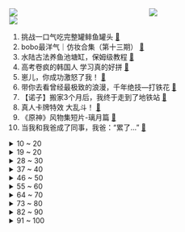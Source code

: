 <div >
	<a style="float:left;width:55%;" href = "https://github.com/anuraghazra/github-readme-stats">
	 <img src = "https://github-readme-stats.vercel.app/api?username=iuuuuuaena&theme=buefy&show_icons=true"/>
	</a>
	<a  style="float:right;width:45%" href = "https://github.com/anuraghazra/github-readme-stats">
	 <img  src="https://github-readme-stats.vercel.app/api/top-langs/?username=anuraghazra&layout=compact"/>
	</a>
	</div>

[![](https://img.shields.io/badge/jxd-@jxdgogogo.xyz-yellowgreen.svg)](https://www.jxdgogogo.xyz)<br>
1. 挑战一口气吃完整罐鲱鱼罐头 [:link:](//www.bilibili.com/video/BV1tj411D77Q) <br>
2. bobo最洋气｜仿妆合集（第十三期） [:link:](//www.bilibili.com/video/BV18a4y1w7Ub) <br>
3. 水陆古法养鱼池塘缸，保姆级教程 [:link:](//www.bilibili.com/video/BV1Bg4y1K7yC) <br>
4. 高考卷疯的韩国人 学习真的好拼 [:link:](//www.bilibili.com/video/BV13o4y1P7UP) <br>
5. 崽儿，你成功激怒了我！ [:link:](//www.bilibili.com/video/BV1Na4y1A7j8) <br>
6. 带你去看曾经最极致的浪漫，千年绝技—打铁花 [:link:](//www.bilibili.com/video/BV1Wk4y1H7gZ) <br>
7. 【诺子】搬家3个月后，我终于走到了地铁站 [:link:](//www.bilibili.com/video/BV1Mz4y1v71x) <br>
8. 真人卡牌特效 大乱斗！ [:link:](//www.bilibili.com/video/BV14u411a7Sv) <br>
9. 《原神》风物集短片-璃月篇 [:link:](//www.bilibili.com/video/BV12a4y1w77i) <br>
10. 当我和我爸成了同事，我爸：“累了…” [:link:](//www.bilibili.com/video/BV1bM4y1n7Fk) <br>
<details>
<summary>10 ~ 20</summary>

11. 游戏史上最有名的乐器，你没见过但肯定听过！ [:link:](//www.bilibili.com/video/BV1ZP411i7G8) <br>
12. 经费炸裂，你从未见过的国风鬼畜 [:link:](//www.bilibili.com/video/BV1nm4y1e7TC) <br>
13. 【花小烙】伤口都长好了为什么非要留个疤？ [:link:](//www.bilibili.com/video/BV1Gg4y1K7h9) <br>
14. 稀里糊涂生了个娃！时隔四年，德国公婆和爸妈终见面！ [:link:](//www.bilibili.com/video/BV1Dz4y1e7P7) <br>
15. 我的朋友，是个话痨。 [:link:](//www.bilibili.com/video/BV1Am4y1e78z) <br>
16. 捡到没断奶的猫怎么养？七年猫舍繁育人分享 [:link:](//www.bilibili.com/video/BV16M4y1n7Ht) <br>
17. 干爷爷的活让爷爷无活可干 [:link:](//www.bilibili.com/video/BV1oV4y1178W) <br>
18. NCT DREAM《Broken Melodies》MV [:link:](//www.bilibili.com/video/BV15j411D7J2) <br>
19. “我叹那张三心中，毫无悔意” [:link:](//www.bilibili.com/video/BV1Yg4y1K787) <br>
</details>
<details>
<summary>19 ~ 20</summary>

20. Tony这个行为真的是砂纸擦屁股啊 [:link:](//www.bilibili.com/video/BV1RW4y1Q77e) <br>
21. 小狗沉浸式SPA！ [:link:](//www.bilibili.com/video/BV1UV4y117Us) <br>
22. 是谁教海南警方这么拍宣传片的，哈哈哈哈太沙雕了 [:link:](//www.bilibili.com/video/BV1LP411q7ox) <br>
23. 父母的言传身教：别生。 [:link:](//www.bilibili.com/video/BV1c14y1U7FH) <br>
24. 【光仔】《帝企鹅宝宝的生命轮回之旅》勇敢小企鹅，凭借勇气和智慧，带领族人征服大海 [:link:](//www.bilibili.com/video/BV1QP411i7AB) <br>
25. 人活着无非就那么几个瞬间，希望大家都勇敢一点活出自我，过自己想要的人生。不留下遗憾 [:link:](//www.bilibili.com/video/BV1G14y1U7na) <br>
26. 躺平圣地？ 700元/月的海景房两个月体验分享，优缺点明显 [:link:](//www.bilibili.com/video/BV1Uh411N7Us) <br>
27. 广西水果自由之《灵山荔 甜蜜蜜》 [:link:](//www.bilibili.com/video/BV1Co4y1A7oy) <br>
28. 我想骑自行车去冰岛，才半个月就想回家了，来到吉尔吉斯首都终于吃了顿饱饭 [:link:](//www.bilibili.com/video/BV1h14y1m76u) <br>
</details>
<details>
<summary>28 ~ 30</summary>

29. 专业选手禁止参赛！1000公里来武汉参加串串比赛，却无缘决赛 [:link:](//www.bilibili.com/video/BV1Lz4y1H73W) <br>
30. 奇葩！猫救下来，主人却不要了…… [:link:](//www.bilibili.com/video/BV1CX4y147Ze) <br>
31. 如果我拼出了哥哥的马赛克，阁下又当如何应对？ [:link:](//www.bilibili.com/video/BV1Vk4y1M7nq) <br>
32. 【断网补全计划8】紫微星，蔡徐坤in my room，玉足，包输哥，thinkover，披萨塔尖叫，战损骑士猫，月牙天冲，起猛了，你在听吗，坤坤我是你妈妈，如来 [:link:](//www.bilibili.com/video/BV1eh4y137iD) <br>
33. 志愿填报？收藏好这些信息渠道，避免被坑被骗！ [:link:](//www.bilibili.com/video/BV1vu411a7qs) <br>
34. 7天一人食便当&20个简单有趣的小食谱～ [:link:](//www.bilibili.com/video/BV1hk4y1M7Rt) <br>
35. 哎嘿 我是不是猜到了什么？ 我推的孩子 黑川赤音 黑川茜COS [:link:](//www.bilibili.com/video/BV1qj411D7k4) <br>
36. 医保怎么用最省钱？2023最清晰实用医保指南，适配全国！先收藏！【柴知道】 [:link:](//www.bilibili.com/video/BV1GW4y1D7Qp) <br>
37. 《潜伏》里第一个灭顶之灾，翠平被强行降智，余则成力挽狂澜！！ [:link:](//www.bilibili.com/video/BV1NX4y1t77j) <br>
</details>
<details>
<summary>37 ~ 40</summary>

38. 《父与子》漫画竟能教你当爹？真的惊了！ [:link:](//www.bilibili.com/video/BV11h4y137cf) <br>
39. 还原太阳系真实比例 [:link:](//www.bilibili.com/video/BV1KW4y1X7Zp) <br>
40. 对这个世界说句 谢谢 [:link:](//www.bilibili.com/video/BV15o4y1K7wa) <br>
41. 谁懂啊！！！148cm的我约了个净身高183的cos委托小姐姐陪我过生日！！！回头率也太高了 [:link:](//www.bilibili.com/video/BV11W4y1S7tG) <br>
42. 挑战蒙古摔跤 [:link:](//www.bilibili.com/video/BV1Hj411D7SY) <br>
43. 好好好，又在VR里玩装死是吧！ [:link:](//www.bilibili.com/video/BV1qo4y1P7V2) <br>
44. 赢一把就睡 [:link:](//www.bilibili.com/video/BV1Bk4y1M78K) <br>
45. “他编织了世上最大的谎言 只为守护最初的童真” [:link:](//www.bilibili.com/video/BV1BX4y1477Y) <br>
46. 这是一个求救视频！ [:link:](//www.bilibili.com/video/BV19W4y1Q7Tj) <br>
</details>
<details>
<summary>46 ~ 50</summary>

47. 好灿烂好热烈好真诚的小狗！宋雨琦230618演唱会4K近景Could it be站姐直拍！ [:link:](//www.bilibili.com/video/BV1pM4y1n7Z5) <br>
48. ”你可以永远相信男人之间的默契“ [:link:](//www.bilibili.com/video/BV1Nj411D7Nu) <br>
49. 出手即巅峰，脑瓜嗡嗡嗡 [:link:](//www.bilibili.com/video/BV1BN41167aL) <br>
50. 《一路生花》宋浩老师|毕业典礼 [:link:](//www.bilibili.com/video/BV17u411a7mw) <br>
51. 回老家参加妈妈的毕业典礼，我又成显眼包了 [:link:](//www.bilibili.com/video/BV1uP411q7RJ) <br>
52. 我们在出租屋里破了世界吉尼斯纪录 [:link:](//www.bilibili.com/video/BV1YX4y147QC) <br>
53. 全妆跟练 新手快来 [:link:](//www.bilibili.com/video/BV1Sz4y1e7KC) <br>
54. 如 此 暴 打 [:link:](//www.bilibili.com/video/BV1Vj411D7Zj) <br>
55. Only UP  23分40 暂时的世界第一~新版全贪 [:link:](//www.bilibili.com/video/BV1VP411q7ay) <br>
</details>
<details>
<summary>55 ~ 60</summary>

56. 快看！是又飒开口又奶乎乎的银狼呀！原画师@hu豆豆 [:link:](//www.bilibili.com/video/BV1zh411T7VP) <br>
57. 《不必正常》 [:link:](//www.bilibili.com/video/BV14M4y1n7GN) <br>
58. 【轰】爸爸的爱，沉默但震耳欲聋 [:link:](//www.bilibili.com/video/BV1Ch4y1X78A) <br>
59. 耗时3年自制的一套面具展示 [:link:](//www.bilibili.com/video/BV1Bo4y177Fw) <br>
60. 《第七史诗》今日公测，来场振奋人心的启程吧！ [:link:](//www.bilibili.com/video/BV1Uh4y1X7Ck) <br>
61. 【樊少皇】我来B站了！各位高手们！来指教吧！ [:link:](//www.bilibili.com/video/BV14N411r7UR) <br>
62. 某些人就是喜欢看情侣吵架是吧 [:link:](//www.bilibili.com/video/BV1xP411q7bx) <br>
63. 时隔4年回母校南开，这次再也不社恐了 [:link:](//www.bilibili.com/video/BV1Yc411M7cb) <br>
64. 还有小猫咪没玩过摇摇车吗~ [:link:](//www.bilibili.com/video/BV1Zo4y177HY) <br>
</details>
<details>
<summary>64 ~ 70</summary>

65. 大 清 拯 救 计 划 [:link:](//www.bilibili.com/video/BV1oM4y1J7EA) <br>
66. 躺着赚钱？片场最小打工人如何搬砖？ [:link:](//www.bilibili.com/video/BV1tc411M7x1) <br>
67. 沉浸式拼贴｜产业规模进一步扩大 [:link:](//www.bilibili.com/video/BV1uz4y1v7ZV) <br>
68. 《Nevada》 [:link:](//www.bilibili.com/video/BV1EP411q7hb) <br>
69. 在我的隐形富豪Giegie们的招待下回国了！ [:link:](//www.bilibili.com/video/BV1hk4y1H72D) <br>
70. “如来”到底来没来？ [:link:](//www.bilibili.com/video/BV1Ez4y1H7NH) <br>
71. 要留在喀什了～ [:link:](//www.bilibili.com/video/BV1cg4y1K7SB) <br>
72. 建议：国产电影取消“喜剧”分类 [:link:](//www.bilibili.com/video/BV17z4y1v7tY) <br>
73. 前奏一秒沦陷！用Minecraft做一首《Nevada》，燃爆你的夏天！【红石音乐】 [:link:](//www.bilibili.com/video/BV1Bh4y137Df) <br>
</details>
<details>
<summary>73 ~ 80</summary>

74. 富豪被困海上7天7夜，自制淡水装置极限求生 [:link:](//www.bilibili.com/video/BV12M4y1n7jm) <br>
75. 超越时代的神作！中国第一部电视喜剧！《编辑部的故事》P1 [:link:](//www.bilibili.com/video/BV1BX4y147Ab) <br>
76. 扑街了？《闪电侠》票房惨淡，一个时代就这么落幕了… [:link:](//www.bilibili.com/video/BV1rN41167vN) <br>
77. 挑战「坐公交」从北京到上海，路费令人泪目！？ [:link:](//www.bilibili.com/video/BV1kh411K77k) <br>
78. 千 万 嫑 去 非 洲 拍 鲸 鱼 [:link:](//www.bilibili.com/video/BV17M4y1n7KB) <br>
79. 【阿斗】最深入人心的海盗电影！迷倒全球亿万影迷，历经20年经久不衰！重温经典《加勒比海盗5》 [:link:](//www.bilibili.com/video/BV1Km4y1e7Ka) <br>
80. 元芳求职“你用什么武器”“卑职用挂！！” [:link:](//www.bilibili.com/video/BV1bk4y1H7ZW) <br>
81. 绝活。 [:link:](//www.bilibili.com/video/BV1MN411r7bP) <br>
82. 夏天遇见的，就在夏天告别吧 [:link:](//www.bilibili.com/video/BV1hN411r727) <br>
</details>
<details>
<summary>82 ~ 90</summary>

83. 假 如 当 父 母 要 考 证 [:link:](//www.bilibili.com/video/BV1xu411a7aF) <br>
84. 我反反复复！我梅开二度！ [:link:](//www.bilibili.com/video/BV1gk4y1H7fv) <br>
85. 我是8000000000分之一 [:link:](//www.bilibili.com/video/BV14m4y1C7JD) <br>
86. 本以为是外国“emo神曲”，没想到都是中国人创作，老外都懵了！ [:link:](//www.bilibili.com/video/BV1eN41167ap) <br>
87. 在加拿大下雨天打伞判几年…… [:link:](//www.bilibili.com/video/BV1mX4y147gc) <br>
88. 我用上百朵乐高花打造了一面花墙 [:link:](//www.bilibili.com/video/BV1Wh4y137yj) <br>
89. 日本1.2公斤超大挂壁便当，竟然只卖25块？！ [:link:](//www.bilibili.com/video/BV1DM4y1E72n) <br>
90. 好好好  都去重庆了是吧？我也去 [:link:](//www.bilibili.com/video/BV1sk4y1M7iq) <br>
91. 【扒】氰化秀封神一集：生活欺骗了我，我却一步步成为神明！《氰化欢乐秀》之从人到神 [:link:](//www.bilibili.com/video/BV1cV4y127Bv) <br>
</details>
<details>
<summary>91 ~ 100</summary>

92. 东京时装秀可爱斋藤飞鸟、与田祐希、铃木爱理美女小姐姐走秀 比维密更符合东方人审美 [:link:](//www.bilibili.com/video/BV1Qu411h7zy) <br>
93. 猫鼠队上大分 这就是蓝V号历险记吗？ [:link:](//www.bilibili.com/video/BV1Mh411M7Ac) <br>
94. 年轻人必看！变质的食物别乱吃！ [:link:](//www.bilibili.com/video/BV1bV4y1m7Lc) <br>
95. 《拒绝精神内耗》 [:link:](//www.bilibili.com/video/BV1MN411r73C) <br>
96. 《中国喜事》：聋哑情侣跨越千里双向奔赴，看完又相信爱情了！ [:link:](//www.bilibili.com/video/BV1wh4y197si) <br>
97. 《知止》 [:link:](//www.bilibili.com/video/BV1Rm4y1Y7Tj) <br>
98. 我请了国外超火的REMIX DJ送凤凰传奇成立25周年的礼物 [:link:](//www.bilibili.com/video/BV1vh4y1u7Qq) <br>
99. “这只狗……害我整整笑了2分39秒” [:link:](//www.bilibili.com/video/BV1xk4y1M7pY) <br>
100. 毕业锐评985母校，并给教育部门一点微小的建议 [:link:](//www.bilibili.com/video/BV1Zs4y1y7aS) <br>
</details>
